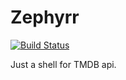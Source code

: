 # Zephyrr

[![Build Status](https://app.bitrise.io/app/45df560bb865a1d9/status.svg?token=p0qX8IwioEEhaoc9Ki5S0Q&branch=master)](https://app.bitrise.io/app/45df560bb865a1d9)

Just a shell for TMDB api.  
